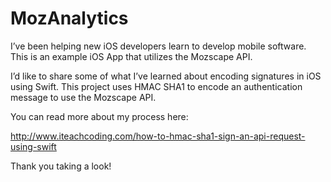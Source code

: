 # MozAnalytics
I’ve been helping new iOS developers learn to develop mobile software. This is an example iOS App that utilizes the Mozscape API.

I’d like to share some of what I’ve learned about encoding signatures in iOS using Swift. This project uses HMAC SHA1 to encode an authentication message to use the Mozscape API.


You can read more about my process here: 

http://www.iteachcoding.com/how-to-hmac-sha1-sign-an-api-request-using-swift

Thank you taking a look!
